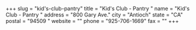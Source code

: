 +++
slug = "kid's-club-pantry"
title = "Kid's Club - Pantry "
name = "Kid's Club - Pantry "
address = "800 Gary Ave."
city = "Antioch"
state = "CA"
postal = "94509  "
website = ""
phone = "925-706-1669"
fax = ""
+++
